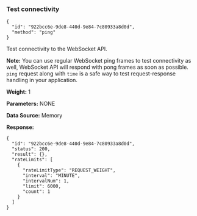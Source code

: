 ### Test connectivity​

```
{  
  "id": "922bcc6e-9de8-440d-9e84-7c80933a8d0d",  
  "method": "ping"  
}
```

Test connectivity to the WebSocket API.

**Note:**
You can use regular WebSocket ping frames to test connectivity as well,
WebSocket API will respond with pong frames as soon as possible.
`ping` request along with `time` is a safe way to test request-response handling in your application.

**Weight:**
1

**Parameters:**
NONE

**Data Source:**
Memory

**Response:**

```
{  
  "id": "922bcc6e-9de8-440d-9e84-7c80933a8d0d",  
  "status": 200,  
  "result": {},  
  "rateLimits": [  
    {  
      "rateLimitType": "REQUEST_WEIGHT",  
      "interval": "MINUTE",  
      "intervalNum": 1,  
      "limit": 6000,  
      "count": 1  
    }  
  ]  
}
```